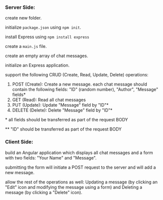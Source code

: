 <h3>Server Side:</h3>
<p>create new folder.</p>
<p>initialize <code>package.json</code> using <code>npm init</code>.<p>
<p>install Express using <code>npm install express</code>
<p>create a <code>main.js</code> file.</p>
<p>create an empty array of chat messages.</p>
<p>initialize an Express application.</p>
<p>support the following CRUD (Create, Read, Update, Delete) operations:</p>
<ol>
    <li>POST (Create): Create a new message. each chat message should contain the following fields: "ID" (random number), "Author", "Message" fields*</li>
    <li>GET (Read): Read all chat messages</li>
    <li>PUT (Update): Update "Message" field by "ID"*</li>
    <li>DELETE (Delete): Delete "Message" field by "ID"*</li>
</ol>
<p>* all fields should be transferred as part of the request BODY</p>
<p>** "ID" should be transferred as part of the request BODY</p>
<h3>Client Side:</h3>
<p>build an Angular application which displays all chat messages and a form with two fields: "Your Name" and "Message".<p>
<p>submitting the form will initiate a POST request to the server and will add a new message.</p>
<p>allow the rest of the operations as well: Updating a message (by clicking an "Edit" icon and modifying the message using a form) and Deleting a message (by clicking a "Delete" icon).</p>